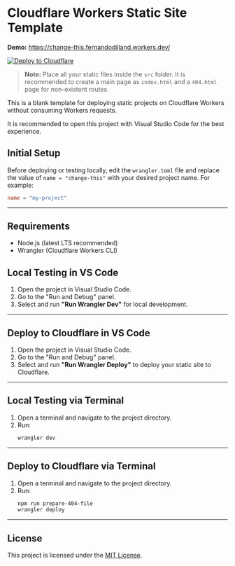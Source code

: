 # Cloudflare Workers Static Site Template

**Demo:** https://change-this.fernandodilland.workers.dev/

[![Deploy to Cloudflare](https://deploy.workers.cloudflare.com/button)](https://deploy.workers.cloudflare.com/?url=https://github.com/fernandodilland/cloudflare-workers-static-template)

> **Note:** Place all your static files inside the `src` folder. It is recommended to create a main page as `index.html` and a `404.html` page for non-existent routes.

This is a blank template for deploying static projects on Cloudflare Workers without consuming Workers requests.

It is recommended to open this project with Visual Studio Code for the best experience.

## Initial Setup

Before deploying or testing locally, edit the `wrangler.toml` file and replace the value of `name = "change-this"` with your desired project name. For example:

```toml
name = "my-project"
```

---

## Requirements

- Node.js (latest LTS recommended)
- Wrangler (Cloudflare Workers CLI)


## Local Testing in VS Code

1. Open the project in Visual Studio Code.
2. Go to the "Run and Debug" panel.
3. Select and run **"Run Wrangler Dev"** for local development.

---

## Deploy to Cloudflare in VS Code

1. Open the project in Visual Studio Code.
2. Go to the "Run and Debug" panel.
3. Select and run **"Run Wrangler Deploy"** to deploy your static site to Cloudflare.

---


## Local Testing via Terminal

1. Open a terminal and navigate to the project directory.
2. Run:
   ```sh
   wrangler dev
   ```

---

## Deploy to Cloudflare via Terminal

1. Open a terminal and navigate to the project directory.
2. Run:
   ```sh
   npm run prepare-404-file
   wrangler deploy
   ```

---

## License

This project is licensed under the [MIT License](./LICENSE).
